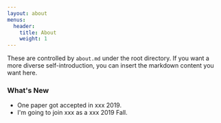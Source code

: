 ```yaml
---
layout: about
menus: 
  header:
    title: About
    weight: 1
---
```


These are controlled by `about.md` under the root directory. If you want a more diverse self-introduction, you can insert the markdown content you want here.

### What's New

- One paper got accepted in xxx 2019.
- I'm going to join xxx as a xxx 2019 Fall.
